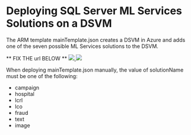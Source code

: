 # Deploying SQL Server ML Services Solutions on a DSVM

The ARM template mainTemplate.json creates a DSVM in Azure and adds one of the seven possible ML Services solutions to the DSVM.

** FIX THE url BELOW **
<a href='URLHERE' target="_blank">
    <img src="http://azuredeploy.net/deploybutton.png" />
</a>
<a href="http://armviz.io/#/?load=https%3A%2F%2Fraw.githubusercontent.com%2FMicrosoft%2FML-Server%2Fmarketplace%2FResources%2FmainTemplate.json" target="_blank">
    <img src="http://armviz.io/visualizebutton.png"/>
</a>

When deploying mainTemplate.json manually, the value of solutionName must be one of the following:

* campaign
* hospital
* lcrl
* lco
* fraud
* text
* image
